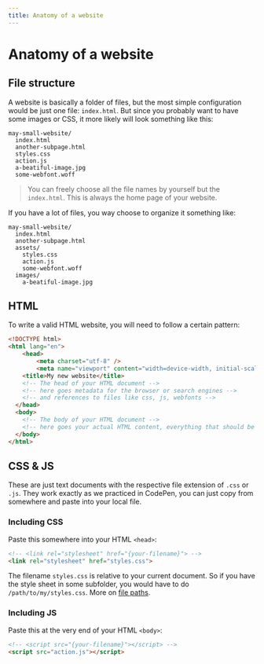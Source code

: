 ```yaml
---
title: Anatomy of a website
---
```


# Anatomy of a website

## File structure

A website is basically a folder of files, but the most simple configuration would be just one file: `index.html`. But since you probably want to have some images or CSS, it more likely will look something like this:

```
may-small-website/
  index.html
  another-subpage.html
  styles.css
  action.js
  a-beatiful-image.jpg
  some-webfont.woff
```

> You can freely choose all the file names by yourself but the `index.html`. This is always the home page of your website.

If you have a lot of files, you way choose to organize it something like:

```
may-small-website/
  index.html
  another-subpage.html
  assets/
    styles.css
    action.js
    some-webfont.woff
  images/
    a-beatiful-image.jpg
```

## HTML

To write a valid HTML website, you will need to follow a certain pattern:

```html
<!DOCTYPE html>
<html lang="en">
	<head>
		<meta charset="utf-8" />
		<meta name="viewport" content="width=device-width, initial-scale=1" />
    <title>My new website</title>
    <!-- The head of your HTML document -->
    <!-- here goes metadata for the browser or search engines -->
    <!-- and references to files like css, js, webfonts -->
  </head>
  <body>
    <!-- The body of your HTML document -->
    <!-- here goes your actual HTML content, everything that should be visual on the website -->
  </body>
</html>
```

## CSS & JS

These are just text documents with the respective file extension of `.css` or `.js`. They work exactly as we practiced in CodePen, you can just copy from somewhere and paste into your local file.

### Including CSS

Paste this somewhere into your HTML `<head>`:
```html
<!-- <link rel="stylesheet" href="{your-filename}"> -->
<link rel="stylesheet" href="styles.css">
```

The filename `styles.css` is relative to your current document. So if you have the style sheet in some subfolder, you would have to do `/path/to/my/styles.css`. More on [file paths](https://www.w3schools.com/html/html_filepaths.asp).

### Including JS

Paste this at the very end of your HTML `<body>`:
```html
<!-- <script src="{your-filename}"></script> -->
<script src="action.js"></script>
```
